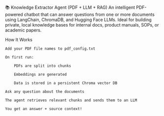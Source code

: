 📚 Knowledge Extractor Agent (PDF + LLM + RAG)
An intelligent PDF-powered chatbot that can answer questions from one or more documents using LangChain, ChromaDB, and Hugging Face LLMs. Ideal for building private, local knowledge bases for internal docs, product manuals, SOPs, or academic papers.

How It Works

    Add your PDF file names to pdf_config.txt

    On first run:

        PDFs are split into chunks

        Embeddings are generated

        Data is stored in a persistent Chroma vector DB

    Ask any question about the documents

    The agent retrieves relevant chunks and sends them to an LLM

    You get an answer + source context!
